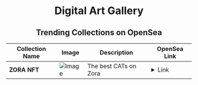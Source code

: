 <div align="center">

# Digital Art Gallery

## Trending Collections on OpenSea

| Collection Name                       | Image                                                                                     | Description                       | OpenSea Link                                                                                          |
|---------------------------------------|-------------------------------------------------------------------------------------------|-----------------------------------|--------------------------------------------------------------------------------------------------------|
| **ZORA NFT** | ![Image](https://i.seadn.io/s/raw/files/907c8133e160279d733b642a3cda8a71.jpg?w=500&auto=format?w=200&auto=format) | The best CATs on Zora | <details><summary>Link</summary>[ZORA NFT](https://opensea.io/collection/zora-nft-152)</details> |

</div>